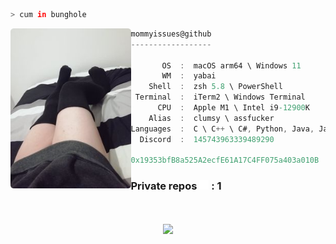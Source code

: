 ```zsh
> cum in bunghole
```

<img align="left" src="https://github.com/mommyissues/mommyissues/blob/main/assets/image.png" alt="logo" width="192.5"/> 

```csharp
mommyissues@github
------------------

       OS  :  macOS arm64 \ Windows 11
       WM  :  yabai
    Shell  :  zsh 5.8 \ PowerShell
 Terminal  :  iTerm2 \ Windows Terminal
      CPU  :  Apple M1 \ Intel i9-12900K
    Alias  :  clumsy \ assfucker
Languages  :  C \ C++ \ C#, Python, Java, Javascript, PHP, CSS \ SCSS \ SASS
  Discord  :  145743963339489290
  
0x19353bfB8a525A2ecfE61A17C4FF075a403a010B
```

### <b>Private repos <img src="https://github.com/mommyissues/mommyissues/blob/main/assets/lock.svg" width=15 draggable="false"/> :</b> 1

<p align="center">
  <br><br><a align="right" href="https://open.spotify.com/embed/track/79uhSnEq3J7ww5v7yxpCvZ"><img draggable="false" src="https://imgur.com/qZqEEl1.png"></a>
</p>
